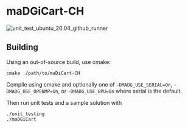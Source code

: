 # maDGiCart-CH

![unit_test_ubuntu_20.04_github_runner](https://github.com/mlohry/maDGiCart-CH/actions/workflows/unit_test_github_runner.yml/badge.svg?branch=master)

## Building

Using an out-of-source build, use cmake:

    cmake ./path/to/maDiCart-CH
    
Compile using cmake and optionally one of `-DMADG_USE_SERIAL=On`, `-DMADG_USE_OPENMP=On`, or `-DMADG_USE_GPU=On` where serial is the default.

Then run unit tests and a sample solution with

    ./unit_testing
    ./maDGiCart
